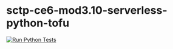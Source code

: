 # sctp-ce6-mod3.10-serverless-python-tofu

[![Run Python Tests](https://github.com/tsanghan/sctp-ce6-mod3.12-lambda-python-tofu/actions/workflows/ci.yaml/badge.svg)](https://github.com/tsanghan/sctp-ce6-mod3.12-lambda-python-tofu/actions/workflows/ci.yaml)